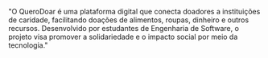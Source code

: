 "O QueroDoar é uma plataforma digital que conecta doadores a instituições de caridade, facilitando doações de alimentos, roupas, dinheiro e outros recursos. Desenvolvido por estudantes de Engenharia de Software, o projeto visa promover a solidariedade e o impacto social por meio da tecnologia."
